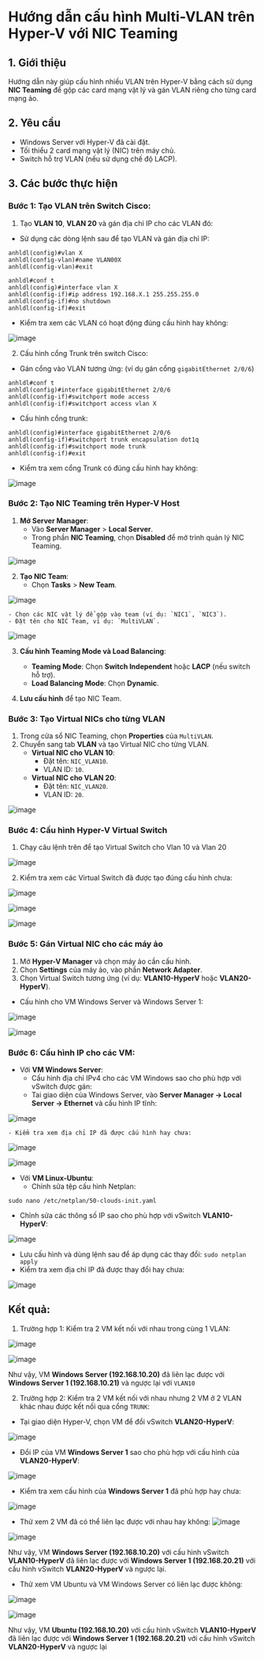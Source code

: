 # Hướng dẫn cấu hình Multi-VLAN trên Hyper-V với NIC Teaming

## 1. Giới thiệu
Hướng dẫn này giúp cấu hình nhiều VLAN trên Hyper-V bằng cách sử dụng **NIC Teaming** để gộp các card mạng vật lý và gán VLAN riêng cho từng card mạng ảo.

## 2. Yêu cầu
- Windows Server với Hyper-V đã cài đặt.
- Tối thiểu 2 card mạng vật lý (NIC) trên máy chủ.
- Switch hỗ trợ VLAN (nếu sử dụng chế độ LACP).

## 3. Các bước thực hiện
### Bước 1: Tạo VLAN trên Switch Cisco:
1. Tạo **VLAN 10**, **VLAN 20** và gán địa chỉ IP cho các VLAN đó:
- Sử dụng các dòng lệnh sau để tạo VLAN và gán địa chỉ IP:
```shell
anhldl(config)#vlan X
anhldl(config-vlan)#name VLAN00X
anhldl(config-vlan)#exit

anhldl#conf t
anhldl(config)#interface vlan X
anhldl(config-if)#ip address 192.168.X.1 255.255.255.0
anhldl(config-if)#no shutdown
anhldl(config-if)#exit
```

- Kiểm tra xem các VLAN có hoạt động đúng cấu hình hay không:

![image](https://github.com/user-attachments/assets/5fa6aaca-a30d-4d6e-8ce2-49fe77603522)

2. Cấu hình cổng Trunk trên switch Cisco:
- Gán cổng vào VLAN tương ứng: (ví dụ gán cổng `gigabitEthernet 2/0/6`)

```shell
anhldl#conf t
anhldl(config)#interface gigabitEthernet 2/0/6
anhldl(config-if)#switchport mode access
anhldl(config-if)#switchport access vlan X
```

- Cấu hình cổng trunk:

```shell
anhldl(config)#interface gigabitEthernet 2/0/6
anhldl(config-if)#switchport trunk encapsulation dot1q
anhldl(config-if)#switchport mode trunk
anhldl(config-if)#exit
```

- Kiểm tra xem cổng Trunk có đúng cấu hình hay không:

![image](https://github.com/user-attachments/assets/c31b1a69-951a-4bdc-ac6d-811c2db066c7)

### Bước 2: Tạo NIC Teaming trên Hyper-V Host
1. **Mở Server Manager**:
    - Vào **Server Manager** > **Local Server**.
    - Trong phần **NIC Teaming**, chọn **Disabled** để mở trình quản lý NIC Teaming.

![image](https://github.com/user-attachments/assets/85cf806c-8309-4cf8-a0f6-0b09d04edaf0)

2. **Tạo NIC Team**:
    - Chọn **Tasks** > **New Team**.
      
![image](https://github.com/user-attachments/assets/82050458-caf2-4c02-9762-113f426cdf1b)

    - Chọn các NIC vật lý để gộp vào team (ví dụ: `NIC1`, `NIC3`).
    - Đặt tên cho NIC Team, ví dụ: `MultiVLAN`.
    
![image](https://github.com/user-attachments/assets/f1000de4-41db-4cd5-aee4-e157a8a1f3ef)


3. **Cấu hình Teaming Mode và Load Balancing**:
    - **Teaming Mode**: Chọn **Switch Independent** hoặc **LACP** (nếu switch hỗ trợ).
    - **Load Balancing Mode**: Chọn **Dynamic**.

4. **Lưu cấu hình** để tạo NIC Team.

### Bước 3: Tạo Virtual NICs cho từng VLAN
1. Trong cửa sổ NIC Teaming, chọn **Properties** của `MultiVLAN`.
2. Chuyển sang tab **VLAN** và tạo Virtual NIC cho từng VLAN.
    - **Virtual NIC cho VLAN 10**:
        - Đặt tên: `NIC_VLAN10`.
        - VLAN ID: `10`.
    - **Virtual NIC cho VLAN 20**:
        - Đặt tên: `NIC_VLAN20`.
        - VLAN ID: `20`.

![image](https://github.com/user-attachments/assets/a81f4597-ad4d-4950-ad0d-8c031745cadd)

### Bước 4: Cấu hình Hyper-V Virtual Switch
1. Chạy câu lệnh trên để tạo Virtual Switch cho Vlan 10 và Vlan 20
   
![image](https://github.com/user-attachments/assets/0e093a6b-bbd6-4024-97ae-3c1e764c3f22)

2. Kiểm tra xem các Virtual Switch đã được tạo đúng cấu hình chưa:

![image](https://github.com/user-attachments/assets/0f2a0bba-e60d-4697-8c7b-6e39446f9481)

![image](https://github.com/user-attachments/assets/30175ab6-a363-4f44-9cc1-5ef6646b314c)

![image](https://github.com/user-attachments/assets/e3eec667-1326-422b-8363-81c871b6c78e)

### Bước 5: Gán Virtual NIC cho các máy ảo
1. Mở **Hyper-V Manager** và chọn máy ảo cần cấu hình.
2. Chọn **Settings** của máy ảo, vào phần **Network Adapter**.
3. Chọn Virtual Switch tương ứng (ví dụ: **VLAN10-HyperV** hoặc **VLAN20-HyperV**).

- Cấu hình cho VM Windows Server và Windows Server 1:

![image](https://github.com/user-attachments/assets/3ea4a23c-ac12-4d19-9eda-c8e2cf0bde45)

![image](https://github.com/user-attachments/assets/96570415-1a54-43eb-ac3b-2257987b12a2)

### Bước 6: Cấu hình IP cho các VM:
- Với **VM Windows Server**: 
    - Cấu hình địa chỉ IPv4 cho các VM Windows sao cho phù hợp với vSwitch được gán:
    - Tai giao diện của Windows Server, vào **Server Manager -> Local Server -> Ethernet** và cấu hình IP tĩnh:

![image](https://github.com/user-attachments/assets/bc94c49d-f065-456e-9cd8-17795a9bb65b)

    - Kiểm tra xem địa chỉ IP đã được cấu hình hay chưa:

![image](https://github.com/user-attachments/assets/b080977d-1366-4ce5-823a-09b34bf69a6b)

![image](https://github.com/user-attachments/assets/e3070f77-116c-4b86-8085-6a7c72432b88)

- Với **VM Linux-Ubuntu**:
  - Chỉnh sửa tệp cấu hình Netplan:
```
sudo nano /etc/netplan/50-clouds-init.yaml
```

  - Chỉnh sửa các thông số IP sao cho phù hợp với vSwitch **VLAN10-HyperV**:

![image](https://github.com/user-attachments/assets/d90789cc-4a8b-4c8a-9089-a70aba226479)

  - Lưu cấu hình và dùng lệnh sau để áp dụng các thay đổi: `sudo netplan apply`
  - Kiểm tra xem địa chỉ IP đã được thay đổi hay chưa:

![image](https://github.com/user-attachments/assets/7a218911-ca76-4815-8481-9e7354f9f1a6)

## Kết quả:
1. Trường hợp 1: Kiểm tra 2 VM kết nối với nhau trong cùng 1 VLAN:  

![image](https://github.com/user-attachments/assets/763e071f-ab96-41c6-a5de-ff5b18b51da1)

![image](https://github.com/user-attachments/assets/d868465c-33c1-4bdc-901c-987408fcb569)

Như vậy, VM **Windows Server (192.168.10.20)** đã liên lạc được với **Windows Server 1 (192.168.10.21)** và ngược lại với `VLAN10`

2. Trường hợp 2: Kiểm tra 2 VM kết nối với nhau nhưng 2 VM ở 2 VLAN khác nhau được kết nối qua cổng `TRUNK`:
- Tại giao diện Hyper-V, chọn VM để đổi vSwitch **VLAN20-HyperV**:

![image](https://github.com/user-attachments/assets/5d6a4f44-3937-4d23-b9d7-3156eb3b322c)

- Đổi IP của VM **Windows Server 1** sao cho phù hợp với cấu hình của **VLAN20-HyperV**:

![image](https://github.com/user-attachments/assets/6f868d01-ab37-45fe-9ea2-5e570451db78)

- Kiểm tra xem cấu hình của **Windows Server 1** đã phù hợp hay chưa:
 
![image](https://github.com/user-attachments/assets/d5c3d12d-7667-4e99-ba79-b27c5c8133a1)

- Thử xem 2 VM đã có thể liên lạc được với nhau hay không:
![image](https://github.com/user-attachments/assets/3a027e1b-2e7e-4d44-a0cc-fe2efc8ce184)

![image](https://github.com/user-attachments/assets/a9ce8056-0659-4180-a5e4-066d1b0377bd)

Như vậy, VM **Windows Server (192.168.10.20)** với cấu hình vSwitch **VLAN10-HyperV** đã liên lạc được với **Windows Server 1 (192.168.20.21)** với cấu hình vSwitch **VLAN20-HyperV** và ngược lại.

- Thử xem VM Ubuntu và VM Windows Server có liên lạc được không:

![image](https://github.com/user-attachments/assets/0d3667e1-037f-44b4-9941-c646b73e4ed1)

![image](https://github.com/user-attachments/assets/57c01bd0-9e06-4dc6-b23d-e4c425d7145f)

Như vậy, VM **Ubuntu (192.168.10.20)** với cấu hình vSwitch **VLAN10-HyperV** đã liên lạc được với **Windows Server 1 (192.168.20.21)** với cấu hình vSwitch **VLAN20-HyperV** và ngược lại
